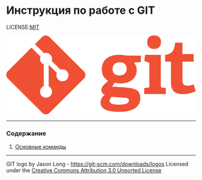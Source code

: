 # Инструкция по работе с GIT

LICENSE:[MIT](./license.md)

![git-logo](./assets/Git-Logo-1788C.png)

---
### Содержание

1. [Основные команды](./commands.md)


---
GIT logo by Jason Long - https://git-scm.com/downloads/logos
Licensed under the [Creative Commons Attribution 3.0 Unported License](https://creativecommons.org/licenses/by/3.0/)
